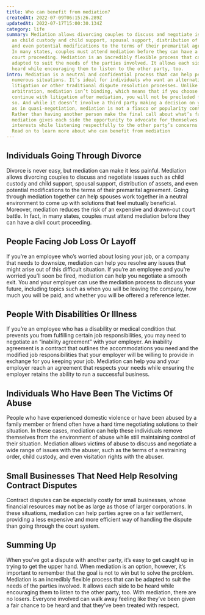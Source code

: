 ```yaml
---
title: Who can benefit from mediation?
createdAt: 2022-07-09T06:15:26.289Z
updatedAt: 2022-07-17T15:00:30.134Z
category: life
summary: Mediation allows divorcing couples to discuss and negotiate issues such
  as child custody and child support, spousal support, distribution of assets,
  and even potential modifications to the terms of their premarital agreement.
  In many states, couples must attend mediation before they can have a civil
  court proceeding. Mediation is an incredibly flexible process that can be
  adapted to suit the needs of the parties involved. It allows each side to be
  heard while encouraging them to listen to the other party, too.
intro: Mediation is a neutral and confidential process that can help people in
  numerous situations. It’s ideal for individuals who want an alternative to
  litigation or other traditional dispute resolution processes. Unlike
  arbitration, mediation isn’t binding, which means that if you choose to
  continue with litigation after mediation, you will not be precluded from doing
  so. And while it doesn’t involve a third party making a decision on your case,
  as in quasi-negotiation, mediation is not a fiasco or popularity contest.
  Rather than having another person make the final call about what’s fair,
  mediation gives each side the opportunity to advocate for themselves and their
  interests while listening respectfully to the other party’s concerns as well.
  Read on to learn more about who can benefit from mediation
---
```


## Individuals Going Through Divorce

Divorce is never easy, but mediation can make it less painful. Mediation allows divorcing couples to discuss and negotiate issues such as child custody and child support, spousal support, distribution of assets, and even potential modifications to the terms of their premarital agreement. Going through mediation together can help spouses work together in a neutral environment to come up with solutions that feel mutually beneficial. Moreover, mediation reduces the risk of an expensive and drawn-out court battle. In fact, in many states, couples must attend mediation before they can have a civil court proceeding.

## People Facing Job Loss Or Layoff

If you’re an employee who’s worried about losing your job, or a company that needs to downsize, mediation can help you resolve any issues that might arise out of this difficult situation. If you’re an employee and you’re worried you’ll soon be fired, mediation can help you negotiate a smooth exit. You and your employer can use the mediation process to discuss your future, including topics such as when you will be leaving the company, how much you will be paid, and whether you will be offered a reference letter.

## People With Disabilities Or Illness

If you’re an employee who has a disability or medical condition that prevents you from fulfilling certain job responsibilities, you may need to negotiate an “inability agreement” with your employer. An inability agreement is a contract that outlines the accommodations you need and the modified job responsibilities that your employer will be willing to provide in exchange for you keeping your job. Mediation can help you and your employer reach an agreement that respects your needs while ensuring the employer retains the ability to run a successful business.

## Individuals Who Have Been The Victims Of Abuse

People who have experienced domestic violence or have been abused by a family member or friend often have a hard time negotiating solutions to their situation. In these cases, mediation can help these individuals remove themselves from the environment of abuse while still maintaining control of their situation. Mediation allows victims of abuse to discuss and negotiate a wide range of issues with the abuser, such as the terms of a restraining order, child custody, and even visitation rights with the abuser.

## Small Businesses That Need Help Resolving Contract Disputes

Contract disputes can be especially costly for small businesses, whose financial resources may not be as large as those of larger corporations. In these situations, mediation can help parties agree on a fair settlement, providing a less expensive and more efficient way of handling the dispute than going through the court system.

## Summing Up

When you’ve got a dispute with another party, it’s easy to get caught up in trying to get the upper hand. When mediation is an option, however, it’s important to remember that the goal is not to win but to solve the problem. Mediation is an incredibly flexible process that can be adapted to suit the needs of the parties involved. It allows each side to be heard while encouraging them to listen to the other party, too. With mediation, there are no losers. Everyone involved can walk away feeling like they’ve been given a fair chance to be heard and that they’ve been treated with respect.
